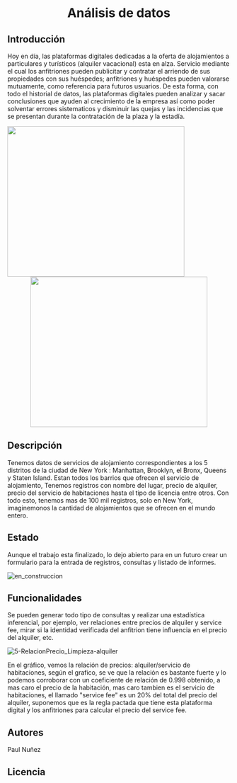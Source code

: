 # <h1 align="center"> Análisis de  datos </h1>

## Introducción

Hoy en día, las plataformas digitales dedicadas a la oferta de alojamientos a particulares y turísticos (alquiler vacacional) esta en alza.
Servicio mediante el cual los anfitriones pueden publicitar y contratar el arriendo de sus propiedades con sus huéspedes; anfitriones y huéspedes pueden valorarse mutuamente, como referencia para futuros usuarios. 
De esta forma, con todo el historial de datos, las plataformas digitales pueden analizar y sacar conclusiones que ayuden al crecimiento de la empresa así como poder solventar errores sistematicos y disminuir las quejas y las incidencias que se presentan durante la contratación de la plaza y la estadía.


 <img align="left" width="400" height="340" src="https://github.com/Paul243654/introduccion_analisis_datos/assets/112754073/2f7947e7-6364-462f-b34c-34499d3fd529"> 
 <p align="center">
  <img width="400" height="340" src="https://github.com/Paul243654/introduccion_analisis_datos/assets/112754073/537f4b69-0280-41fa-bb48-5a4125d526c3">   
</p> 


## Descripción

Tenemos datos de servicios de alojamiento correspondientes a los 5 distritos de la ciudad  de New York : Manhattan, Brooklyn, el Bronx, Queens y Staten Island.
Estan todos los barrios que ofrecen el servicio de alojamiento, Tenemos registros con nombre del lugar, precio de alquiler, precio del servicio de habitaciones hasta el tipo de licencia entre otros.
Con todo esto, tenemos mas de 100 mil registros, solo en New York, imaginemonos la cantidad de alojamientos que se ofrecen en el mundo entero.


## Estado

Aunque el trabajo esta finalizado, lo dejo abierto para en un futuro crear un formulario para la entrada de registros, consultas y listado de informes.


![en_construccion](https://github.com/Paul243654/introduccion_analisis_datos/assets/112754073/b20795aa-68b0-48eb-ae2c-4490cb6e3de9)


## Funcionalidades

Se pueden generar todo tipo de consultas y realizar una estadística inferencial, por ejemplo, ver relaciones entre precios de alquiler y service fee, mirar si la identidad verificada del anfitrion tiene influencia en el precio del alquiler, etc.

![5-RelacionPrecio_Limpieza-alquiler](https://github.com/Paul243654/introduccion_analisis_datos/assets/112754073/8ef403bc-a97f-49fb-943a-1059da04f627)



En el gráfico, vemos la relación de  precios: alquiler/servicio de habitaciones, según el grafico, se ve que la relación es bastante fuerte y lo podemos corroborar con un coeficiente de relación de 0.998 obtenido, a mas caro el precio de la habitación, mas caro tambien es el servicio de habitaciones, el llamado "service fee" es un 20% del total del precio del alquiler, suponemos que es la regla pactada que tiene esta plataforma digital y los anfitriones para calcular el precio del service fee.


## Autores

Paul Nuñez


## Licencia


